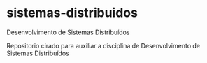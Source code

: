 # sistemas-distribuidos
Desenvolvimento de Sistemas Distribuídos

Repositorio cirado para auxiliar a disciplina de Desenvolvimento de Sistemas Distribuídos
